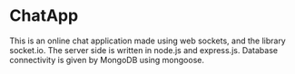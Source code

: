# ChatApp

This is an online chat application made using web sockets, and the library socket.io.
The server side is written in node.js and express.js.
Database connectivity is given by MongoDB using mongoose.
